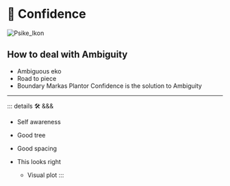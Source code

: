 # 💜 <psike>Confidence</psike>

![Psike_Ikon](/Psike/Psike_Ikon.png)

## How to deal with Ambiguity

- Ambiguous eko
- Road to piece
- Boundary Markas
Plantor Confidence is the solution to Ambiguity

---

<!-- =================================================== -->
<!-- =================================================== -->
<!-- =================================================== -->
<!-- =================================================== -->
<!-- =================================================== -->
::: details 🛠 <dev>&&&</dev>

- Self awareness

- Good tree

- Good spacing

- This looks right
    - Visual plot
:::
